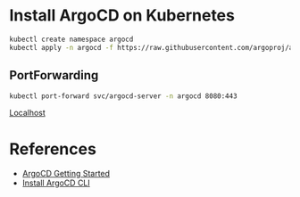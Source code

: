 # Install ArgoCD on Kubernetes
```sh
kubectl create namespace argocd
kubectl apply -n argocd -f https://raw.githubusercontent.com/argoproj/argo-cd/stable/manifests/install.yaml
```

## PortForwarding
```sh
kubectl port-forward svc/argocd-server -n argocd 8080:443
```

[Localhost](http://localhost:8080/)



# References
- [ArgoCD Getting Started](https://argo-cd.readthedocs.io/en/stable/getting_started/)
- [Install ArgoCD CLI](https://argo-cd.readthedocs.io/en/stable/cli_installation/)